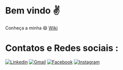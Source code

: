 # Bem vindo ✌️
Conheça a minha 😄 [Wiki](https://github.com/sayymon/sayymon/wiki)

# Contatos e Redes sociais : 

[![Linkedin](https://img.shields.io/badge/-LinkedIn-blue?style=flat-square&logo=Linkedin&logoColor=white&link=https://www.linkedin.com/in/saymonsantos/)](https://www.linkedin.com/in/saymonsantos)
[![Gmail](https://img.shields.io/badge/-Gmail-c14438?style=flat-square&logo=Gmail&logoColor=white&link=mailto:sayymon.silva@gmail.com)](mailto:sayymon.silva@gmail.com)
[![Facebook](https://img.shields.io/badge/Facebook-1877F2?style=flat-square&logo=facebook&logoColor=white)](https://www.facebook.com/saymon.silva.503)
[![Instagram](https://img.shields.io/badge/Instagram-E4405F?style=flat-square&logo=instagram&logoColor=white)](https://www.instagram.com/sayymonsss/)

<!--
**sayymon/sayymon** is a ✨ _special_ ✨ repository because its `README.md` (this file) appears on your GitHub profile.

Here are some ideas to get you started:

- 🔭 I’m currently working on ...
- 🌱 I’m currently learning ...
- 👯 I’m looking to collaborate on ...
- 🤔 I’m looking for help with ...
- 💬 Ask me about ...
- 📫 How to reach me: ...
- 😄 Pronouns: ...
- ⚡ Fun fact: ...
-->
